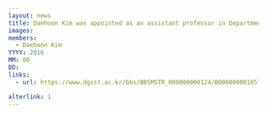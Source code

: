 ```yaml
---
layout: news
title: Daehoon Kim was appointed as an assistant professor in Department of Information & Communication Engineering at DGIST.
images: 
members:
  - Daehoon Kim
YYYY: 2016
MM: 08
DD:
links:
  - url: https://www.dgist.ac.kr/bbs/BBSMSTR_000000000124/B0000000018576K0foDy.do?mno=sub07_02

alterlink: 1
---
```

